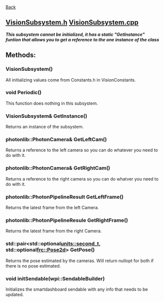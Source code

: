 [Back](/docs/subsystems/Subsystems.md)

## [VisionSubsystem.h](/src/main/include/subsystems/VisionSubsystem.h) [VisionSubsystem.cpp](/src/main/cpp/subsystems/VisionSubsystem.cpp)

***This subsystem cannot be initialized, it has a static "GetInstance" funtion that allows you to get a reference to the one instance of the class***

## Methods:

### VisionSubsystem()
All initializing values come from Constants.h in VisionConstants. 

### void Periodic()
This function does nothing in this subsystem.

### VisionSubsystem& GetInstance()
Returns an instance of the subsystem. 

### photonlib::PhotonCamera& GetLeftCam()
Returns a reference to the left camera so you can do whatever you need to do with it. 

### photonlib::PhotonCamera& GetRightCam()
Returns a reference to the right camera so you can do whatver you need to do with it. 

### photonlib::PhotonPipelineResult GetLeftFrame()
Returns the latest frame from the left Camera. 

### photonlib::PhotonPipelineResule GetRightFrame()
Returns the latest frame from the right Camera.

### std::pair<std::optional<units::second_t>, std::optional<frc::Pose2d>> GetPose()
Returns the pose estimated by the cameras. Will return nullopt for both if there is no pose estimated.

### void initSendable(wpi::SendableBuilder)
Initializes the smartdashboard sendable with any info that needs to be updated. 

